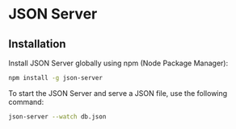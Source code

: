 # JSON Server

## Installation


Install JSON Server globally using npm (Node Package Manager):

```bash
npm install -g json-server
```

To start the JSON Server and serve a JSON file, use the following command:

```bash
json-server --watch db.json
```
